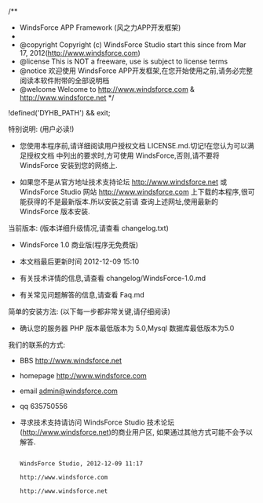 /**
 * WindsForce APP Framework (风之力APP开发框架)
 *
 * @copyright    Copyright (c) WindsForce Studio start this since from Mar 17, 2012(http://www.windsforce.com)
 * @license        This is NOT a freeware, use is subject to license terms
 * @notice         欢迎使用 WindsForce APP开发框架,在您开始使用之前,请务必完整阅读本软件附带的全部说明档
 * @welcome     Welcome to http://www.windsforce.com & http://www.windsforce.net
 */

!defined('DYHB_PATH') && exit;

特别说明: (用户必读!)

  + 您使用本程序前,请详细阅读用户授权文档 LICENSE.md.切记!在您认为可以满足授权文档
    中列出的要求时,方可使用 WindsForce,否则,请不要将 WindsForce 安装到您的网络上.

  + 如果您不是从官方地址技术支持论坛 http://www.windsforce.net 或 WindsForce Studio 网站
    http://www.windsforce.com 上下载的本程序,很可能获得的不是最新版本.所以安装之前请
    查询上述网址,使用最新的 WindsForce 版本安装.

当前版本: (版本详细升级情况,请查看 changelog.txt)

  + WindsForce 1.0 商业版(程序无免费版)

  + 本文档最后更新时间 2012-12-09 15:10

  + 有关技术详情的信息,请查看 changelog/WindsForce-1.0.md
  + 有关常见问题解答的信息,请查看 Faq.md


简单的安装方法: (以下每一步都非常关键,请仔细阅读)

  + 确认您的服务器 PHP 版本最低版本为 5.0,Mysql 数据库最低版本为5.0


我们的联系的方式:

  + BBS http://www.windsforce.net

  + homepage http://www.windsforce.com

  + email admin@windsforce.com

  + qq 635750556
  
  + 寻求技术支持请访问 WindsForce Studio 技术论坛(http://www.windsforce.net)的商业用户区,
    如果通过其他方式可能不会予以解答.


                                                                                                                                    WindsForce Studio, 2012-12-09 11:17
                                                                                                                                    http://www.windsforce.com
                                                                                                                                    http://www.windsforce.net